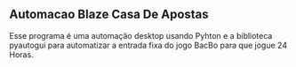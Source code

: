 ## Automacao Blaze Casa De Apostas
Esse programa é uma automação desktop usando Pyhton e a biblioteca pyautogui para automatizar a entrada fixa do jogo BacBo para que jogue 24 Horas.
